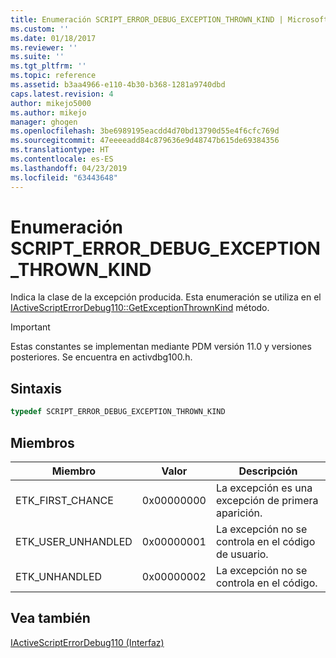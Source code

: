 ```yaml
---
title: Enumeración SCRIPT_ERROR_DEBUG_EXCEPTION_THROWN_KIND | Microsoft Docs
ms.custom: ''
ms.date: 01/18/2017
ms.reviewer: ''
ms.suite: ''
ms.tgt_pltfrm: ''
ms.topic: reference
ms.assetid: b3aa4966-e110-4b30-b368-1281a9740dbd
caps.latest.revision: 4
author: mikejo5000
ms.author: mikejo
manager: ghogen
ms.openlocfilehash: 3be6989195eacdd4d70bd13790d55e4f6cfc769d
ms.sourcegitcommit: 47eeeeadd84c879636e9d48747b615de69384356
ms.translationtype: HT
ms.contentlocale: es-ES
ms.lasthandoff: 04/23/2019
ms.locfileid: "63443648"
---
```

# <a name="scripterrordebugexceptionthrownkind-enumeration"></a>Enumeración SCRIPT_ERROR_DEBUG_EXCEPTION_THROWN_KIND
Indica la clase de la excepción producida. Esta enumeración se utiliza en el [IActiveScriptErrorDebug110::GetExceptionThrownKind](../../winscript/reference/iactivescripterrordebug110-getexceptionthrownkind.md) método.  
  
> [!IMPORTANT]
> Estas constantes se implementan mediante PDM versión 11.0 y versiones posteriores. Se encuentra en activdbg100.h.  
  
## <a name="syntax"></a>Sintaxis  
  
```cpp
typedef SCRIPT_ERROR_DEBUG_EXCEPTION_THROWN_KIND  
```  
  
## <a name="members"></a>Miembros  
  
|Miembro|Valor|Descripción|  
|------------|-----------|-----------------|  
|ETK_FIRST_CHANCE|0x00000000|La excepción es una excepción de primera aparición.|  
|ETK_USER_UNHANDLED|0x00000001|La excepción no se controla en el código de usuario.|  
|ETK_UNHANDLED|0x00000002|La excepción no se controla en el código.|  
  
## <a name="see-also"></a>Vea también  
 [IActiveScriptErrorDebug110 (Interfaz)](../../winscript/reference/iactivescripterrordebug110-interface.md)